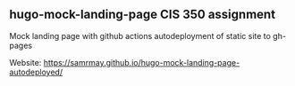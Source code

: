 hugo-mock-landing-page CIS 350 assignment
---
Mock landing page with github actions autodeployment of static site to gh-pages

Website: https://samrmay.github.io/hugo-mock-landing-page-autodeployed/